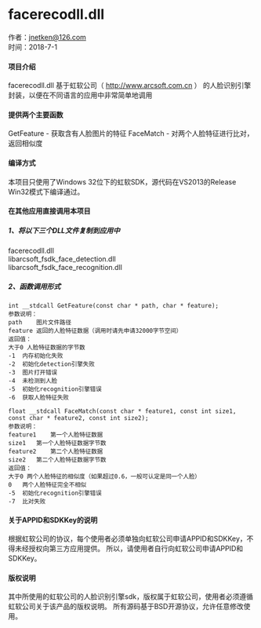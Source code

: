 # facerecodll.dll

作者：jnetken@126.com<br>
时间：2018-7-1

#### 项目介绍

facerecodll.dll 基于虹软公司（ http://www.arcsoft.com.cn ） 的人脸识别引擎封装，以便在不同语言的应用中非常简单地调用

#### 提供两个主要函数

GetFeature - 获取含有人脸图片的特征
FaceMatch - 对两个人脸特征进行比对，返回相似度


#### 编译方式

本项目只使用了Windows 32位下的虹软SDK，源代码在VS2013的Release Win32模式下编译通过。

#### 在其他应用直接调用本项目

##### 1、将以下三个DLL文件复制到应用中

facerecodll.dll<br>
libarcsoft_fsdk_face_detection.dll<br>
libarcsoft_fsdk_face_recognition.dll

##### 2、函数调用形式
```
int __stdcall GetFeature(const char * path, char * feature);
参数说明：
path	图片文件路径
feature	返回的人脸特征数据（调用时请先申请32000字节空间）
返回值：
大于0	人脸特征数据的字节数
-1	内存初始化失败
-2	初始化detection引擎失败
-3	图片打开错误
-4	未检测到人脸
-5	初始化recognition引擎错误
-6	获取人脸特征失败
```
```
float __stdcall FaceMatch(const char * feature1, const int size1, const char * feature2, const int size2);
参数说明：
feature1	第一个人脸特征数据
size1	第一个人脸特征数据字节数
feature2	第二个人脸特征数据
size2	第二个人脸特征数据字节数
返回值：
大于0	两个人脸特征的相似度（如果超过0.6，一般可认定是同一个人脸）
0	两个人脸特征完全不相似
-5	初始化recognition引擎错误
-7	比对失败
```
#### 关于APPID和SDKKey的说明

根据虹软公司的协议，每个使用者必须单独向虹软公司申请APPID和SDKKey，不得未经授权向第三方应用提供。
所以，请使用者自行向虹软公司申请APPID和SDKKey。

#### 版权说明

其中所使用的虹软公司的人脸识别引擎sdk，版权属于虹软公司，使用者必须遵循虹软公司关于该产品的版权说明。
所有源码基于BSD开源协议，允许任意修改使用。

